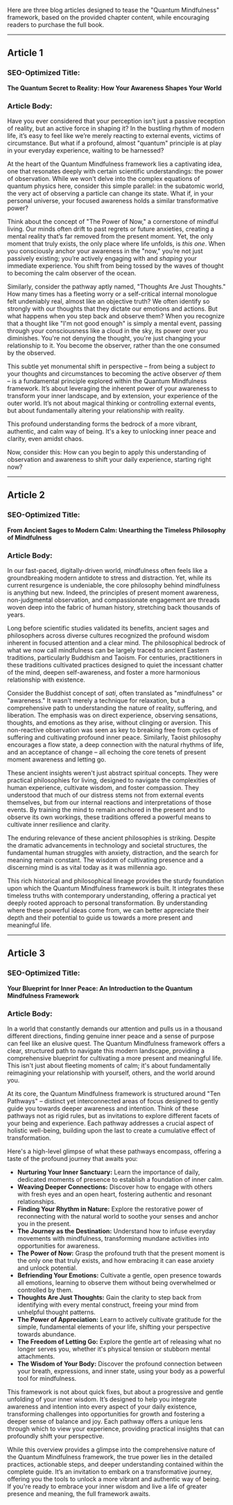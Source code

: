 Here are three blog articles designed to tease the "Quantum Mindfulness" framework, based on the provided chapter content, while encouraging readers to purchase the full book.

---

## Article 1

### SEO-Optimized Title:
**The Quantum Secret to Reality: How Your Awareness Shapes Your World**

### Article Body:

Have you ever considered that your perception isn't just a passive reception of reality, but an active force in shaping it? In the bustling rhythm of modern life, it’s easy to feel like we’re merely reacting to external events, victims of circumstance. But what if a profound, almost "quantum" principle is at play in your everyday experience, waiting to be harnessed?

At the heart of the Quantum Mindfulness framework lies a captivating idea, one that resonates deeply with certain scientific understandings: the power of observation. While we won't delve into the complex equations of quantum physics here, consider this simple parallel: in the subatomic world, the very act of observing a particle can change its state. What if, in your personal universe, your focused awareness holds a similar transformative power?

Think about the concept of "The Power of Now," a cornerstone of mindful living. Our minds often drift to past regrets or future anxieties, creating a mental reality that’s far removed from the present moment. Yet, the only moment that truly exists, the only place where life unfolds, is *this one*. When you consciously anchor your awareness in the "now," you’re not just passively existing; you’re actively engaging with and *shaping* your immediate experience. You shift from being tossed by the waves of thought to becoming the calm observer of the ocean.

Similarly, consider the pathway aptly named, "Thoughts Are Just Thoughts." How many times has a fleeting worry or a self-critical internal monologue felt undeniably real, almost like an objective truth? We often identify so strongly with our thoughts that they dictate our emotions and actions. But what happens when you step back and observe them? When you recognize that a thought like "I'm not good enough" is simply a mental event, passing through your consciousness like a cloud in the sky, its power over you diminishes. You're not denying the thought, you're just changing your relationship to it. You become the observer, rather than the one consumed by the observed.

This subtle yet monumental shift in perspective – from being a subject *to* your thoughts and circumstances to becoming the active observer *of* them – is a fundamental principle explored within the Quantum Mindfulness framework. It’s about leveraging the inherent power of your awareness to transform your inner landscape, and by extension, your experience of the outer world. It’s not about magical thinking or controlling external events, but about fundamentally altering your relationship with reality.

This profound understanding forms the bedrock of a more vibrant, authentic, and calm way of being. It's a key to unlocking inner peace and clarity, even amidst chaos.

Now, consider this: How can you begin to apply this understanding of observation and awareness to shift your daily experience, starting right now?

---

## Article 2

### SEO-Optimized Title:
**From Ancient Sages to Modern Calm: Unearthing the Timeless Philosophy of Mindfulness**

### Article Body:

In our fast-paced, digitally-driven world, mindfulness often feels like a groundbreaking modern antidote to stress and distraction. Yet, while its current resurgence is undeniable, the core philosophy behind mindfulness is anything but new. Indeed, the principles of present moment awareness, non-judgmental observation, and compassionate engagement are threads woven deep into the fabric of human history, stretching back thousands of years.

Long before scientific studies validated its benefits, ancient sages and philosophers across diverse cultures recognized the profound wisdom inherent in focused attention and a clear mind. The philosophical bedrock of what we now call mindfulness can be largely traced to ancient Eastern traditions, particularly Buddhism and Taoism. For centuries, practitioners in these traditions cultivated practices designed to quiet the incessant chatter of the mind, deepen self-awareness, and foster a more harmonious relationship with existence.

Consider the Buddhist concept of *sati*, often translated as "mindfulness" or "awareness." It wasn't merely a technique for relaxation, but a comprehensive path to understanding the nature of reality, suffering, and liberation. The emphasis was on direct experience, observing sensations, thoughts, and emotions as they arise, without clinging or aversion. This non-reactive observation was seen as key to breaking free from cycles of suffering and cultivating profound inner peace. Similarly, Taoist philosophy encourages a flow state, a deep connection with the natural rhythms of life, and an acceptance of change – all echoing the core tenets of present moment awareness and letting go.

These ancient insights weren't just abstract spiritual concepts. They were practical philosophies for living, designed to navigate the complexities of human experience, cultivate wisdom, and foster compassion. They understood that much of our distress stems not from external events themselves, but from our internal reactions and interpretations of those events. By training the mind to remain anchored in the present and to observe its own workings, these traditions offered a powerful means to cultivate inner resilience and clarity.

The enduring relevance of these ancient philosophies is striking. Despite the dramatic advancements in technology and societal structures, the fundamental human struggles with anxiety, distraction, and the search for meaning remain constant. The wisdom of cultivating presence and a discerning mind is as vital today as it was millennia ago.

This rich historical and philosophical lineage provides the sturdy foundation upon which the Quantum Mindfulness framework is built. It integrates these timeless truths with contemporary understanding, offering a practical yet deeply rooted approach to personal transformation. By understanding where these powerful ideas come from, we can better appreciate their depth and their potential to guide us towards a more present and meaningful life.

---

## Article 3

### SEO-Optimized Title:
**Your Blueprint for Inner Peace: An Introduction to the Quantum Mindfulness Framework**

### Article Body:

In a world that constantly demands our attention and pulls us in a thousand different directions, finding genuine inner peace and a sense of purpose can feel like an elusive quest. The Quantum Mindfulness framework offers a clear, structured path to navigate this modern landscape, providing a comprehensive blueprint for cultivating a more present and meaningful life. This isn't just about fleeting moments of calm; it's about fundamentally reimagining your relationship with yourself, others, and the world around you.

At its core, the Quantum Mindfulness framework is structured around "Ten Pathways" – distinct yet interconnected areas of focus designed to gently guide you towards deeper awareness and intention. Think of these pathways not as rigid rules, but as invitations to explore different facets of your being and experience. Each pathway addresses a crucial aspect of holistic well-being, building upon the last to create a cumulative effect of transformation.

Here's a high-level glimpse of what these pathways encompass, offering a taste of the profound journey that awaits you:

*   **Nurturing Your Inner Sanctuary:** Learn the importance of daily, dedicated moments of presence to establish a foundation of inner calm.
*   **Weaving Deeper Connections:** Discover how to engage with others with fresh eyes and an open heart, fostering authentic and resonant relationships.
*   **Finding Your Rhythm in Nature:** Explore the restorative power of reconnecting with the natural world to soothe your senses and anchor you in the present.
*   **The Journey as the Destination:** Understand how to infuse everyday movements with mindfulness, transforming mundane activities into opportunities for awareness.
*   **The Power of Now:** Grasp the profound truth that the present moment is the only one that truly exists, and how embracing it can ease anxiety and unlock potential.
*   **Befriending Your Emotions:** Cultivate a gentle, open presence towards all emotions, learning to observe them without being overwhelmed or controlled by them.
*   **Thoughts Are Just Thoughts:** Gain the clarity to step back from identifying with every mental construct, freeing your mind from unhelpful thought patterns.
*   **The Power of Appreciation:** Learn to actively cultivate gratitude for the simple, fundamental elements of your life, shifting your perspective towards abundance.
*   **The Freedom of Letting Go:** Explore the gentle art of releasing what no longer serves you, whether it's physical tension or stubborn mental attachments.
*   **The Wisdom of Your Body:** Discover the profound connection between your breath, expressions, and inner state, using your body as a powerful tool for mindfulness.

This framework is not about quick fixes, but about a progressive and gentle unfolding of your inner wisdom. It’s designed to help you integrate awareness and intention into every aspect of your daily existence, transforming challenges into opportunities for growth and fostering a deeper sense of balance and joy. Each pathway offers a unique lens through which to view your experience, providing practical insights that can profoundly shift your perspective.

While this overview provides a glimpse into the comprehensive nature of the Quantum Mindfulness framework, the true power lies in the detailed practices, actionable steps, and deeper understanding contained within the complete guide. It’s an invitation to embark on a transformative journey, offering you the tools to unlock a more vibrant and authentic way of being. If you're ready to embrace your inner wisdom and live a life of greater presence and meaning, the full framework awaits.